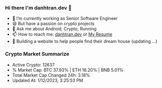### Hi there I'm danhtran.dev 👋

- 🔭 I’m currently working as Senior Software Engineer
- 😄 But have a passion on crypto projects
- 💬 Ask me about Android, Crypto, Running 
- 📫 How to reach me: <a href="https://danhtran.dev" target="_blank">danhtran.dev</a> or <a href="Dan-Resume.pdf" target="_blank">My Resume</a>
- 🌱 Building a website to help people find their dream house (updating ...)

### Crypto Market Summarize
- Active Crypto: 12637
- % Market Cap: BTC 37.93% | ETH 18.20% | BNB 5.01%
- Total Market Cap Changed 24h: 3.18%
- Updated At: 1/12/2023, 3:25:53 PM
